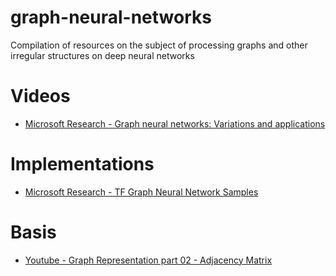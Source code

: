# graph-neural-networks
Compilation of resources on the subject of processing graphs and other irregular structures on deep neural networks

# Videos

* [Microsoft Research - Graph neural networks: Variations and applications](https://www.youtube.com/watch?v=cWIeTMklzNg)

# Implementations

* [Microsoft Research - TF Graph Neural Network Samples](https://github.com/microsoft/tf-gnn-samples)

# Basis

* [Youtube - Graph Representation part 02 - Adjacency Matrix](https://www.youtube.com/watch?v=9C2cpQZVRBA)
